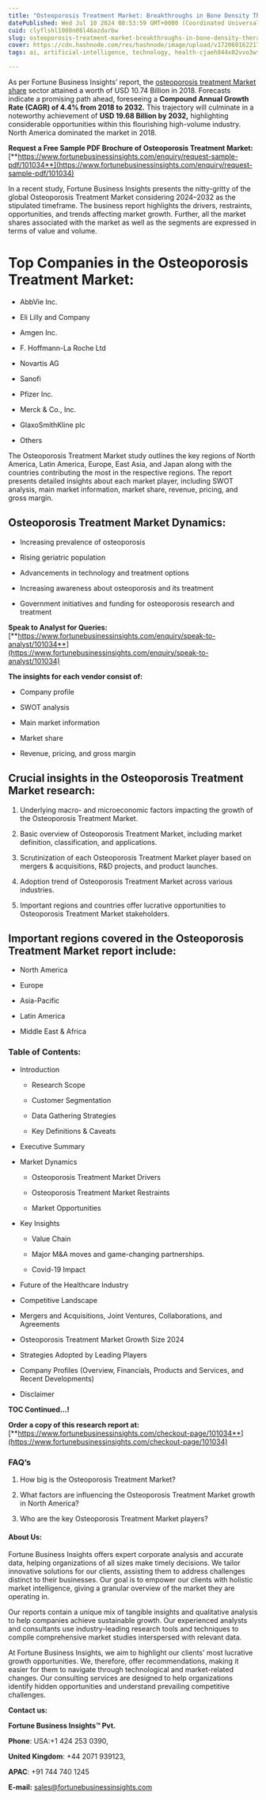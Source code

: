 ```yaml
---
title: "Osteoporosis Treatment Market: Breakthroughs in Bone Density Therapies"
datePublished: Wed Jul 10 2024 08:53:59 GMT+0000 (Coordinated Universal Time)
cuid: clyflshl1000n08l46azdarbw
slug: osteoporosis-treatment-market-breakthroughs-in-bone-density-therapies
cover: https://cdn.hashnode.com/res/hashnode/image/upload/v1720601622177/d1a1fdb7-eaac-4d65-b099-162c4ee379db.png
tags: ai, artificial-intelligence, technology, health-cjaeh844x02vvo3wtj5r2s75q, healthcare

---
```


As per Fortune Business Insights’ report, the [osteoporosis treatment Market share](https://www.fortunebusinessinsights.com/industry-reports/osteoporosis-treatment-market-101034) sector attained a worth of USD 10.74 Billion in 2018. Forecasts indicate a promising path ahead, foreseeing a **Compound Annual Growth Rate (CAGR) of 4.4% from 2018 to 2032.** This trajectory will culminate in a noteworthy achievement of **USD 19.68 Billion by 2032,** highlighting considerable opportunities within this flourishing high-volume industry. North America dominated the market in 2018.

**Request a Free Sample PDF Brochure of Osteoporosis Treatment Market:** [**https://www.fortunebusinessinsights.com/enquiry/request-sample-pdf/101034**](https://www.fortunebusinessinsights.com/enquiry/request-sample-pdf/101034)

In a recent study, Fortune Business Insights presents the nitty-gritty of the global Osteoporosis Treatment Market considering 2024–2032 as the stipulated timeframe. The business report highlights the drivers, restraints, opportunities, and trends affecting market growth. Further, all the market shares associated with the market as well as the segments are expressed in terms of value and volume.

# **Top Companies in the Osteoporosis Treatment Market:**

* AbbVie Inc.
    
* Eli Lilly and Company
    
* Amgen Inc.
    
* F. Hoffmann-La Roche Ltd
    
* Novartis AG
    
* Sanofi
    
* Pfizer Inc.
    
* Merck & Co., Inc.
    
* GlaxoSmithKline plc
    
* Others
    

The Osteoporosis Treatment Market study outlines the key regions of North America, Latin America, Europe, East Asia, and Japan along with the countries contributing the most in the respective regions. The report presents detailed insights about each market player, including SWOT analysis, main market information, market share, revenue, pricing, and gross margin.

## Osteoporosis Treatment Market **Dynamics**:

* Increasing prevalence of osteoporosis
    
* Rising geriatric population
    
* Advancements in technology and treatment options
    
* Increasing awareness about osteoporosis and its treatment
    
* Government initiatives and funding for osteoporosis research and treatment
    

**Speak to Analyst for Queries:** [**https://www.fortunebusinessinsights.com/enquiry/speak-to-analyst/101034**](https://www.fortunebusinessinsights.com/enquiry/speak-to-analyst/101034)

**The insights for each vendor consist of:**

* Company profile
    
* SWOT analysis
    
* Main market information
    
* Market share
    
* Revenue, pricing, and gross margin
    

## **Crucial insights in the Osteoporosis Treatment Market research:**

1. Underlying macro- and microeconomic factors impacting the growth of the Osteoporosis Treatment Market.
    
2. Basic overview of Osteoporosis Treatment Market, including market definition, classification, and applications.
    
3. Scrutinization of each Osteoporosis Treatment Market player based on mergers & acquisitions, R&D projects, and product launches.
    
4. Adoption trend of Osteoporosis Treatment Market across various industries.
    
5. Important regions and countries offer lucrative opportunities to Osteoporosis Treatment Market stakeholders.
    

## **Important regions covered in the Osteoporosis Treatment Market report include:**

* North America
    
* Europe
    
* Asia-Pacific
    
* Latin America
    
* Middle East & Africa
    

### **Table of Contents:**

* Introduction
    
    * Research Scope
        
    * Customer Segmentation
        
    * Data Gathering Strategies
        
    * Key Definitions & Caveats
        
* Executive Summary
    
* Market Dynamics
    
    * Osteoporosis Treatment Market Drivers
        
    * Osteoporosis Treatment Market Restraints
        
    * Market Opportunities
        
* Key Insights
    
    * Value Chain
        
    * Major M&A moves and game-changing partnerships.
        
    * Covid-19 Impact
        
* Future of the Healthcare Industry
    
* Competitive Landscape
    
* Mergers and Acquisitions, Joint Ventures, Collaborations, and Agreements
    
* Osteoporosis Treatment Market Growth Size 2024
    
* Strategies Adopted by Leading Players
    
* Company Profiles (Overview, Financials, Products and Services, and Recent Developments)
    
* Disclaimer
    

**TOC Continued…!**

**Order a copy of this research report at:** [**https://www.fortunebusinessinsights.com/checkout-page/101034**](https://www.fortunebusinessinsights.com/checkout-page/101034)

### **FAQ’s**

1. How big is the Osteoporosis Treatment Market?
    
2. What factors are influencing the Osteoporosis Treatment Market growth in North America?
    
3. Who are the key Osteoporosis Treatment Market players?
    

#### **About Us:**

Fortune Business Insights offers expert corporate analysis and accurate data, helping organizations of all sizes make timely decisions. We tailor innovative solutions for our clients, assisting them to address challenges distinct to their businesses. Our goal is to empower our clients with holistic market intelligence, giving a granular overview of the market they are operating in.

Our reports contain a unique mix of tangible insights and qualitative analysis to help companies achieve sustainable growth. Our experienced analysts and consultants use industry-leading research tools and techniques to compile comprehensive market studies interspersed with relevant data.

At Fortune Business Insights, we aim to highlight our clients' most lucrative growth opportunities. We, therefore, offer recommendations, making it easier for them to navigate through technological and market-related changes. Our consulting services are designed to help organizations identify hidden opportunities and understand prevailing competitive challenges.

**Contact us:**

**Fortune Business Insights™ Pvt.**

**Phone**: USA:+1 424 253 0390,

**United Kingdom**: +44 2071 939123,

**APAC**: +91 744 740 1245

**E-mail:** [sales@fortunebusinessinsights.com](mailto:sales@fortunebusinessinsights.com)